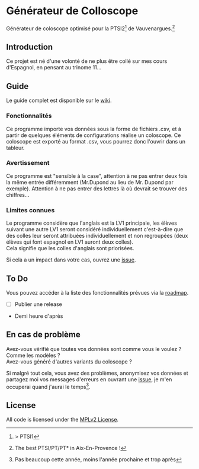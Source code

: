 # Générateur de Colloscope

Générateur de coloscope optimisé pour la PTSI2[^1] de Vauvenargues.[^2]

## Introduction

Ce projet est né d'une volonté de ne plus être collé sur mes cours d'Espagnol, en pensant au trinome 11...

## Guide

Le guide complet est disponible sur le [wiki](https://github.com/Valdr687/Coloscope/wiki).

### Fonctionnalités

Ce programme importe vos données sous la forme de fichiers .csv, et à partir de quelques éléments de configurations réalise un coloscope. Ce coloscope est exporté au format .csv, vous pourrez donc l'ouvrir dans un tableur.

### Avertissement

Ce programme est "sensible à la case", attention à ne pas entrer deux fois la même entrée différemment (Mr.Dupond au lieu de Mr. Dupond par exemple). Attention à ne pas entrer des lettres là où devrait se trouver des chiffres...

### Limites connues

Le programme considère que l'anglais est la LV1 principale, les élèves suivant une autre LV1 seront considéré individuellement c'est-à-dire que des colles leur seront attribuées individuellement et non regroupées (deux élèves qui font espagnol en LV1 auront deux colles).  
Cela signifie que les colles d'anglais sont priorisées.  

Si cela a un impact dans votre cas, ouvrez une [issue](https://github.com/Valdr687/Coloscope/issues).

## To Do

Vous pouvez accéder à la liste des fonctionnalités prévues via la [roadmap](https://github.com/Valdr687/Coloscope/milestones).  

* [ ] Publier une release
* Demi heure d'après

## En cas de problème

Avez-vous vérifié que toutes vos données sont comme vous le voulez ? Comme les modèles ?  
Avez-vous généré d'autres variants du coloscope ?  

Si malgré tout cela, vous avez des problèmes, anonymisez vos données et partagez moi vos messages d'erreurs en ouvrant une [issue](https://github.com/Valdr687/Coloscope/issues), je m'en occuperai quand j'aurai le temps[^3].

## License

All code is licensed under the [MPLv2 License](./LICENSE.md "License").

[^1]: \> PTSI1
[^2]: The best PTSI/PT/PT* in Aix-En-Provence !
[^3]: Pas beaucoup cette année, moins l'année prochaine et trop après
